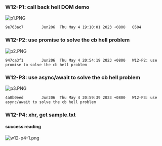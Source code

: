### W12-P1: call back hell DOM demo

![p1.PNG](https://obsbeppzfkkzhooliozs.supabase.co/storage/v1/object/public/demo-93/md_img/w12/p1.PNG)

```
9e763ac7        Jun206  Thu May 4 19:10:01 2023 +0800   0504
```

### W12-P2: use promise to solve the cb hell problem

![p2.PNG](https://obsbeppzfkkzhooliozs.supabase.co/storage/v1/object/public/demo-93/md_img/w12/p2.PNG?t=2023-05-04T12%3A56%3A02.864Z)

```
947ca3f1        Jun206  Thu May 4 20:54:19 2023 +0800   W12-P2: use promise to solve the cb hell problem
```

### W12-P3: use async/await to solve the cb hell problem

![p3.PNG](https://obsbeppzfkkzhooliozs.supabase.co/storage/v1/object/public/demo-93/md_img/w12/p3.PNG?t=2023-05-04T12%3A56%3A58.584Z)

```
4a0b0eed        Jun206  Thu May 4 20:59:39 2023 +0800   W12-P3: use async/await to solve the cb hell problem
```

### W12-P4: xhr, get sample.txt

#### success reading

![w12-p4-1.png](https://obsbeppzfkkzhooliozs.supabase.co/storage/v1/object/public/demo-93/md_img/w12/p4-1.PNG?t=2023-05-04T13%3A52%3A49.486Z)
